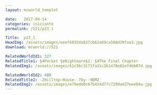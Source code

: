 ```yaml
---
layout: mcworld_templet

date:   2017-04-14
categories: iniciante
permalink: /521/p23_1

Title:  p23_1
HeadImg: /assets/images/eeef6835da837cb62a69ca500d39faa3.jpg
download: mcworld://521

RelatedWorldId1: 327
RelatedTitle1: §4Pocket §eNightmare§2: §4The Final Chapter
RelatedImg1: /assets/images/61c5bc3171fa31c2b1478e81ef4bb07d.jpg

RelatedWorldId2: 489
RelatedTitle2: -2Hilltop-House--7by--9DMZ
RelatedImg2: /assets/images/e79ede0c67b434d77c7299a437eee04a.jpg
---
```


	